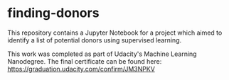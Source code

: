 # finding-donors

This repository contains a Jupyter Notebook for a project which aimed to identify a list of potential donors using supervised learning.

This work was completed as part of Udacity's Machine Learning Nanodegree. The final certificate can be found here: https://graduation.udacity.com/confirm/JM3NPKV
